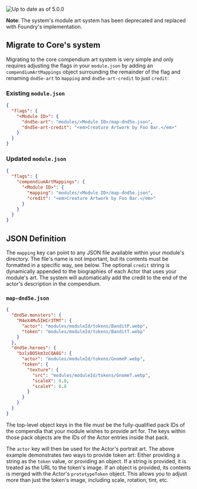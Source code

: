 ![Up to date as of 5.0.0](https://img.shields.io/static/v1?label=dnd5e&message=5.0.0&color=informational)

**Note**: The system's module art system has been deprecated and replaced with Foundry's implementation.

## Migrate to Core's system
Migrating to the core compendium art system is very simple and only requires adjusting the flags in your `module.json` by adding an `compendiumArtMappings` object surrounding the remainder of the flag and renaming `dnd5e-art` to `mapping` and `dnd5e-art-credit` to just `credit`:

### Existing `module.json`
```json
{
  "flags": {
    "<Module ID>": {
      "dnd5e-art": "modules/<Module ID>/map-dnd5e.json",
      "dnd5e-art-credit": "<em>Creature Artwork by Foo Bar.</em>"
    }
  }
}
```

### Updated `module.json`
```json
{
  "flags": {
    "compendiumArtMappings": {
      "<Module ID>": {
        "mapping": "modules/<Module ID>/map-dnd5e.json",
        "credit": "<em>Creature Artwork by Foo Bar.</em>"
      }
    }
  }
}
```

## JSON Definition

The `mapping` key can point to any JSON file available within your module's directory. The file's name is not important, but its contents must be formatted in a specific way, see below. The optional `credit` string is dynamically appended to the biographies of each Actor that uses your module's art. The system will automatically add the credit to the end of the actor's description in the compendium.

### `map-dnd5e.json`
```json
{
  "dnd5e.monsters": {
    "M4eX4Mu5IHCr3TMf": {
      "actor": "modules/moduleId/tokens/BanditP.webp",
      "token": "modules/moduleId/tokens/BanditT.webp"
    }
  },
  "dnd5e.heroes": {
    "bzlxBO5km3zCQA8G": {
      "actor": "modules/moduleId/tokens/GnomeP.webp",
      "token": {
        "texture": {
          "src": "modules/moduleId/tokens/GnomeT.webp",
          "scaleX": 0.8,
          "scaleY": 0.8
        }
      }
    }
  }
}
```

The top-level object keys in the file must be the fully-qualified pack IDs of the compendia that your module wishes to provide art for. The keys within those pack objects are the IDs of the Actor entries inside that pack.

The `actor` key will then be used for the Actor's portrait art. The above example demonstrates two ways to provide token art: Either providing a string as the `token` value, or providing an object. If a string is provided, it is treated as the URL to the token's image. If an object is provided, its contents is merged with the Actor's `prototypeToken` object. This allows you to adjust more than just the token's image, including scale, rotation, tint, etc.
